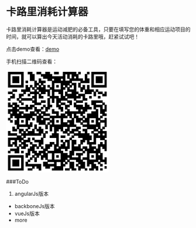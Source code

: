 卡路里消耗计算器
===============

卡路里消耗计算器是运动减肥的必备工具，只要在填写您的体重和相应运动项目的时间，就可以算出今天活动消耗的卡路里哦，赶紧试试吧！

点击demo查看：[demo]

手机扫描二维码查看：

![二维码地址][url]

###ToDo

1. angularJs版本
- backboneJs版本
- vueJs版本
- more

[url]:./src/img/url.png
[demo]:http://www.fehouse.com/usr/themes/fe/labs/heat-calculation/
